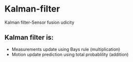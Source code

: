 # Kalman-filter
 Kalman filter-Sensor fusion udicity
## Kalman filter is:
 * Measurements update using Bays rule (multiplication)
 * Motion update prediction using total probablility (addition)
 

